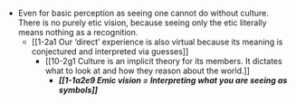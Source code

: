 
- Even for basic perception as seeing one cannot do without culture. There is no purely etic vision, because seeing only the etic literally means nothing as a recognition. 
  - [[1-2a1 Our ‘direct’ experience is also virtual because its meaning is conjectured and interpreted via guesses]]
    - [[10-2g1 Culture is an implicit theory for its members. It dictates what to look at and how they reason about the world.]]
      - ***[[1-1a2e9 Emic vision = Interpreting what you are seeing as symbols]]***